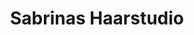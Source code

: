 ---
title: "Sabrinas Haarstudio"
url: /hagen-am-teutoburger-wald/sabrinas-haarstudio/
shop: Friseur
---